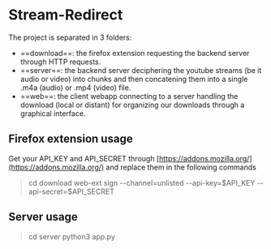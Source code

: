 # Stream-Redirect

The project is separated in 3 folders:

- ==download==: the firefox extension requesting the backend server through HTTP requests.
- ==server==: the backend server deciphering the youtube streams (be it audio or video) into chunks and then concatening them into a single .m4a (audio) or .mp4 (video) file.
- ==web==: the client webapp connecting to a server handling the download (local or distant) for organizing our downloads through a graphical interface.

## Firefox extension usage

Get your API_KEY and API_SECRET through [https://addons.mozilla.org/](https://addons.mozilla.org/) and replace them in the following commands

> cd download
> web-ext sign --channel=unlisted --api-key=\$API_KEY --api-secret=\$API_SECRET

## Server usage

> cd server
> python3 app.py
